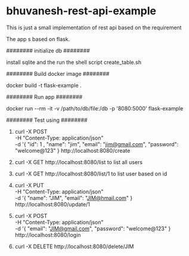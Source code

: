 # bhuvanesh-rest-api-example

This is just a small implementation of rest api based on the requirement

The app s based on flask.

######## initialize db ########

install sqlite and the run the shell script create_table.sh

######## Build docker image ########

docker build -t flask-example .

######## Run app ########

docker run --rm -it -v /path/to/db/file:/db -p '8080:5000' flask-example

######## Test using ########

  1) curl -X POST \
		  -H "Content-Type: application/json" \
		  -d '{ "id": 1 , "name": "jim", "email": "jim@gmail.com", "password": "welcome@123" }
		  http://localhost:8080/create
  
  2) curl -X GET http://localhost:8080/list to list all users
  
  3) curl -X GET http://localhost:8080/list/1 to list user based on id
  
  4) curl -X PUT \
		  -H "Content-Type: application/json" \
		  -d '{ "name": "JIM", "email": "JIM@hmail.com" }
		  http://localhost:8080/update/1
		  
  5) curl -X POST \
		  -H "Content-Type: application/json" \
		  -d '{ "email": "JIM@gmail.com", "password": "welcome@123" }
		  http://localhost:8080/login

  6) curl -X DELETE http://localhost:8080/delete/JIM
